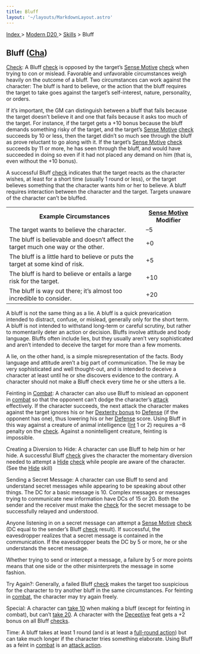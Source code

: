 ```yaml
---
title: Bluff
layout: '~/layouts/MarkdownLayout.astro'
---
```


[ Index ](/) > [ Modern D20 ](/modern.d20.srd) > [Skills](/modern.d20.srd/skills) > Bluff

## Bluff ([Cha](/modern.d20.srd/basics/ability.scores))

[Check](/modern.d20.srd/skills/skill.basics): A Bluff
[check](/modern.d20.srd/skills/skill.basics) is opposed by the
target’s [Sense Motive](/modern.d20.srd/skills/sense.motive)
[check](/modern.d20.srd/skills/skill.basics) when trying to con or
mislead. Favorable and unfavorable circumstances weigh heavily on the outcome
of a bluff. Two circumstances can work against the character: The bluff is
hard to believe, or the action that the bluff requires the target to take goes
against the target’s self-interest, nature, personality, or orders.

If it’s important, the GM can distinguish between a bluff that fails because
the target doesn’t believe it and one that fails because it asks too much of
the target. For instance, if the target gets a +10 bonus because the bluff
demands something risky of the target, and the target’s [Sense Motive](/modern.d20.srd/skills/sense.motive)
[check](/modern.d20.srd/skills/skill.basics) succeeds by 10 or less,
then the target didn’t so much see through the bluff as prove reluctant to go
along with it. If the target’s [Sense Motive](/modern.d20.srd/skills/sense.motive)
[check](/modern.d20.srd/skills/skill.basics) succeeds by 11 or more,
he has seen through the bluff, and would have succeeded in doing so even if it
had not placed any demand on him (that is, even without the +10 bonus).

A successful Bluff [check](/modern.d20.srd/skills/skill.basics)
indicates that the target reacts as the character wishes, at least for a short
time (usually 1 round or less), or the target believes something that the
character wants him or her to believe. A bluff requires interaction between
the character and the target. Targets unaware of the character can’t be
bluffed.


<table> <tr><th>Example Circumstances</th><th> <a href="/modern.d20.srd/skills/sense.motive">Sense Motive</a> Modifier</th> </tr> <tr><td> The target wants to believe the character.</td><td> –5 </td></tr> <tr class="shaded"><td> The bluff is believable and doesn’t affect the target much one way or the other.</td><td> +0 </td></tr> <tr><td> The bluff is a little hard to believe or puts the target at some kind of risk.</td><td> +5 </td></tr> <tr class="shaded"><td> The bluff is hard to believe or entails a large risk for the target.</td><td> +10 </td></tr> <tr><td> The bluff is way out there; it’s almost too incredible to consider.</td><td> +20 </td></tr></table>


A bluff is not the same thing as a lie. A bluff is a quick prevarication
intended to distract, confuse, or mislead, generally only for the short term.
A bluff is not intended to withstand long-term or careful scrutiny, but rather
to momentarily deter an action or decision. Bluffs involve attitude and body
language. Bluffs often include lies, but they usually aren’t very
sophisticated and aren’t intended to deceive the target for more than a few
moments.

A lie, on the other hand, is a simple misrepresentation of the facts. Body
language and attitude aren’t a big part of communication. The lie may be very
sophisticated and well thought-out, and is intended to deceive a character at
least until he or she discovers evidence to the contrary. A character should
not make a Bluff check every time he or she utters a lie.

Feinting in [Combat](/modern.d20.srd/combat/combat.cycle): A character can
also use Bluff to mislead an opponent in
[combat](/modern.d20.srd/combat/combat.cycle) so that the opponent can’t dodge
the character’s [attack](/modern.d20.srd/combat/attack.roll) effectively. If
the character succeeds, the next attack the character makes against the target
ignores his or her [Dexterity bonus](/modern.d20.srd/basics/ability.scores) to
[Defense](/modern.d20.srd/combat/defense) (if the opponent has one), thus
lowering his or her [Defense](/modern.d20.srd/combat/defense) score. Using
Bluff in this way against a creature of animal intelligence
([Int](/modern.d20.srd/basics/ability.scores) 1 or 2) requires a –8 penalty on
the [check](/modern.d20.srd/skills/skill.basics). Against a
nonintelligent creature, feinting is impossible.

Creating a Diversion to Hide: A character can use Bluff to help him or her
hide. A successful Bluff
[check](/modern.d20.srd/skills/skill.basics) gives the character the
momentary diversion needed to attempt a [Hide](/modern.d20.srd/skills/hide)
[check](/modern.d20.srd/skills/skill.basics) while people are aware
of the character. (See the [Hide](/modern.d20.srd/skills/hide) skill)

Sending a Secret Message: A character can use Bluff to send and understand
secret messages while appearing to be speaking about other things. The DC for
a basic message is 10. Complex messages or messages trying to communicate new
information have DCs of 15 or 20. Both the sender and the receiver must make
the [check](/modern.d20.srd/skills/skill.basics) for the secret
message to be successfully relayed and understood.

Anyone listening in on a secret message can attempt a [Sense Motive](/modern.d20.srd/skills/sense.motive)
[check](/modern.d20.srd/skills/skill.basics) (DC equal to the
sender’s Bluff [check](/modern.d20.srd/skills/skill.basics) result).
If successful, the eavesdropper realizes that a secret message is contained in
the communication. If the eavesdropper beats the DC by 5 or more, he or she
understands the secret message.

Whether trying to send or intercept a message, a failure by 5 or more points
means that one side or the other misinterprets the message in some fashion.

Try Again?: Generally, a failed Bluff
[check](/modern.d20.srd/skills/skill.basics) makes the target too
suspicious for the character to try another bluff in the same circumstances.
For feinting in [combat](/modern.d20.srd/combat/combat.cycle), the character
may try again freely.

Special: A character can [take 10](/modern.d20.srd/skills/skill.basics) when making a bluff
(except for feinting in combat), but can’t [take 20](/modern.d20.srd/skills/skill.basics). A character with the
[Deceptive](/modern.d20.srd/feats/deceptive) feat gets a +2 bonus on all Bluff
[checks](/modern.d20.srd/skills/skill.basics).

Time: A bluff takes at least 1 round (and is at least a [full-round action](/modern.d20.srd/combat/full.round.actions)) but can take much longer
if the character tries something elaborate. Using Bluff as a feint in
[combat](/modern.d20.srd/combat/combat.cycle) is an [attack action](/modern.d20.srd/combat/attack.actions).

